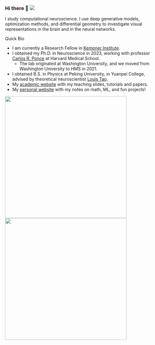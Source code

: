 ### Hi there 👋 ![](https://komarev.com/ghpvc/?username=Animadversio)

I study computational neuroscience. I use deep generative models, optimization methods, and differential geometry to investigate visual representations in the brain and in the neural networks. 

Quick Bio
- I am currently a Research Fellow in [Kempner Institute](https://www.harvard.edu/kempner-institute/leadership/#researchers). 
- I obtained my Ph.D. in Neuroscience in 2023, working with professor [Carlos R. Ponce](https://ponce.hms.harvard.edu/) at Harvard Medical School. 
  - The lab originated at Washington University, and we moved from Washington University to HMS in 2021.
- I obtained B.S. in Physics at Peking University, in Yuanpei College, advised by theoretical neuroscientist [Louis Tao](https://www.cbi.pku.edu.cn/people/cbifaculty/265951.htm). 
- My [academic website](https://scholar.harvard.edu/binxuw/home) with my teaching slides, tutorials and papers. 
- My [personal website](https://animadversio.github.io/) with my notes on math, ML, and fun projects! 

<img src="https://github-readme-stats.vercel.app/api?username=Animadversio&show_icons=true&bg_color=30,e96443,904e95&title_color=fff&text_color=fff&hide=prs,issues" width="400"/>
<img src="https://github-readme-stats.vercel.app/api/top-langs/?username=Animadversio&hide=Jupyter%20Notebook&&layout=compact" width="400"/>

<!-- ![Binxu's GitHub stats](https://github-readme-stats.vercel.app/api?username=Animadversio&show_icons=true&bg_color=30,e96443,904e95&title_color=fff&text_color=fff&hide=prs,issues)
![Binxu's Top Langs](https://github-readme-stats.vercel.app/api/top-langs/?username=Animadversio&hide=Jupyter%20Notebook&&layout=compact | width=400) -->

<!--
**Animadversio/Animadversio** is a ✨ _special_ ✨ repository because its `README.md` (this file) appears on your GitHub profile.

Here are some ideas to get you started:

- 🔭 I’m currently working on ...
- 🌱 I’m currently learning ...
- 👯 I’m looking to collaborate on ...
- 🤔 I’m looking for help with ...
- 💬 Ask me about ...
- 📫 How to reach me: ...
- 😄 Pronouns: ...
- ⚡ Fun fact: ...
-->
